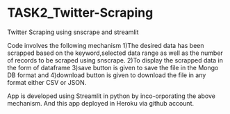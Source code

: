 # TASK2_Twitter-Scraping
Twitter Scraping using snscrape and streamlit

Code involves the following mechanism
1)The desired data has been scrapped based on the keyword,selected data range as well as the number of records to be scraped using snscrape.
2)To display the scrapped data in the form of dataframe
3)save button is given to save the file in the Mongo DB format and 
4)download button is given to download the file in any format either CSV or JSON.

App is developed using Streamlit in python by inco-orporating the above mechanism.
And this app deployed in Heroku via github account.
